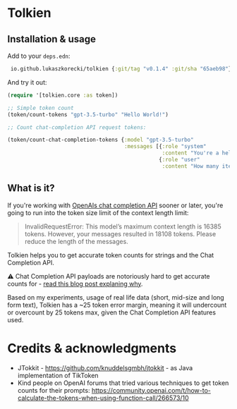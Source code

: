 # Tolkien

## Installation & usage

Add to your `deps.edn`:


```clojure
 io.github.lukaszkorecki/tolkien {:git/tag "v0.1.4" :git/sha "65aeb98"}
 ```

 And try it out:

 ```clojure
 (require '[tolkien.core :as token])

 ;; Simple token count
 (token/count-tokens "gpt-3.5-turbo" "Hello World!")

 ;; Count chat-completion API request tokens:

 (token/count-chat-completion-tokens {:model "gpt-3.5-turbo"
                                      :messages [{:role "system"
                                                  :content "You're a helpful assistant, but sometimes you make things up."}
                                                 {:role "user"
                                                  :content "How many items are in this list? bananas, apples, raspberries"}]})
 ```

## What is it?

If you're working with [OpenAIs chat completion API](https://platform.openai.com/docs/guides/gpt/chat-completions-api) sooner
or later, you're going to run into the token size limit of the context length limit:

> InvalidRequestError: This model’s maximum context length is 16385 tokens. However, your messages resulted in 18108 tokens. Please reduce the length of the messages.

Tolkien helps you to get accurate token counts for strings and the Chat Completion API.

:warning: Chat Completion API payloads are notoriously hard to get accurate counts for - [read this blog post explaning why](https://medium.com/@lukaszkorecki/tolkien-clojure-library-for-accurate-token-counting-for-openai-apis-cd03b618232).

Based on my experiments, usage of real life data (short, mid-size and long form text), Tolkien has a ~25 token error margin, meaning it
will undercount or overcount by 25 tokens max, given the Chat Completion API features used.

# Credits & acknowledgments

- JTokkit - https://github.com/knuddelsgmbh/jtokkit - as Java implementation of TikToken
- Kind people on OpenAI forums that tried various techniques to get token counts for their prompts: https://community.openai.com/t/how-to-calculate-the-tokens-when-using-function-call/266573/10
